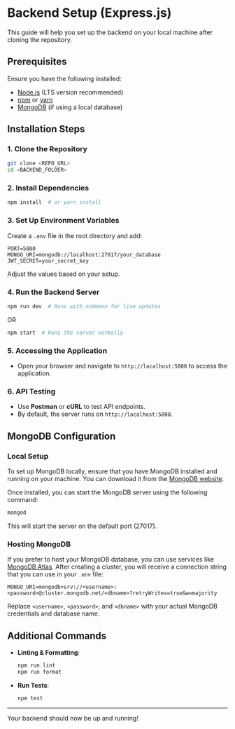 # Backend Setup (Express.js)

This guide will help you set up the backend on your local machine after cloning the repository.

## Prerequisites
Ensure you have the following installed:
- [Node.js](https://nodejs.org/) (LTS version recommended)
- [npm](https://www.npmjs.com/) or [yarn](https://yarnpkg.com/)
- [MongoDB](https://www.mongodb.com/) (if using a local database)

## Installation Steps

### 1. Clone the Repository
```sh
git clone <REPO_URL>
cd <BACKEND_FOLDER>
```

### 2. Install Dependencies
```sh
npm install  # or yarn install
```

### 3. Set Up Environment Variables
Create a `.env` file in the root directory and add:
```env
PORT=5000
MONGO_URI=mongodb://localhost:27017/your_database
JWT_SECRET=your_secret_key
```
Adjust the values based on your setup.

### 4. Run the Backend Server
```sh
npm run dev  # Runs with nodemon for live updates
```
OR
```sh
npm start  # Runs the server normally
```

### 5. Accessing the Application
- Open your browser and navigate to `http://localhost:5000` to access the application.

### 6. API Testing
- Use **Postman** or **cURL** to test API endpoints.
- By default, the server runs on `http://localhost:5000`.

## MongoDB Configuration

### Local Setup
To set up MongoDB locally, ensure that you have MongoDB installed and running on your machine. You can download it from the [MongoDB website](https://www.mongodb.com/try/download/community). 

Once installed, you can start the MongoDB server using the following command:
```sh
mongod
```
This will start the server on the default port (27017).

### Hosting MongoDB
If you prefer to host your MongoDB database, you can use services like [MongoDB Atlas](https://www.mongodb.com/cloud/atlas). After creating a cluster, you will receive a connection string that you can use in your `.env` file:
```env
MONGO_URI=mongodb+srv://<username>:<password>@cluster.mongodb.net/<dbname>?retryWrites=true&w=majority
```
Replace `<username>`, `<password>`, and `<dbname>` with your actual MongoDB credentials and database name.

## Additional Commands
- **Linting & Formatting**:
  ```sh
  npm run lint
  npm run format
  ```
- **Run Tests**:
  ```sh
  npm test
  ```

---

Your backend should now be up and running!
